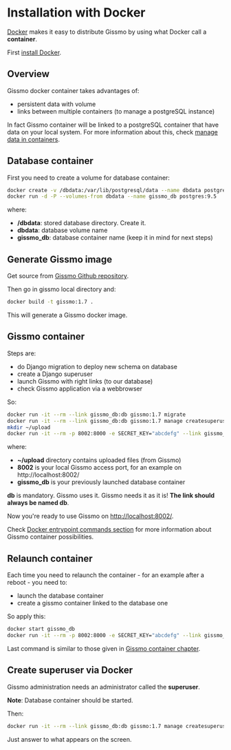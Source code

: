 # Installation with Docker

[Docker](https://www.docker.com/) makes it easy to distribute Gissmo by using what Docker call a **container**.

First [install Docker](https://docs.docker.com/).

## Overview

Gissmo docker container takes advantages of:

  * persistent data with volume
  * links between multiple containers (to manage a postgreSQL instance)

In fact Gissmo container will be linked to a postgreSQL container that have data on your local system.
For more information about this, check [manage data in containers](https://docs.docker.com/engine/tutorials/dockervolumes/).

## Database container

First you need to create a volume for database container:

```bash
docker create -v /dbdata:/var/lib/postgresql/data --name dbdata postgres:9.5
docker run -d -P --volumes-from dbdata --name gissmo_db postgres:9.5
```

where:

  * **/dbdata**: stored database directory. Create it.
  * **dbdata**: database volume name
  * **gissmo_db**: database container name (keep it in mind for next steps)

## Generate Gissmo image

Get source from [Gissmo Github repository](http://github.com/eost/gissmo/).

Then go in gissmo local directory and:

```bash
docker build -t gissmo:1.7 .
```

This will generate a Gissmo docker image.

## Gissmo container

Steps are:

  * do Django migration to deploy new schema on database
  * create a Django superuser
  * launch Gissmo with right links (to our database)
  * check Gissmo application via a webbrowser

So:

```bash
docker run -it --rm --link gissmo_db:db gissmo:1.7 migrate
docker run -it --rm --link gissmo_db:db gissmo:1.7 manage createsuperuser
mkdir ~/upload
docker run -it --rm -p 8002:8000 -e SECRET_KEY="abcdefg" --link gissmo_db:db -v ~/upload/:/data gissmo:1.7
```

where:

  * **~/upload** directory contains uploaded files (from Gissmo)
  * **8002** is your local Gissmo access port, for an example on http://localhost:8002/
  * **gissmo_db** is your previously launched database container

**db** is mandatory. Gissmo uses it. Gissmo needs it as it is! **The link should always be named db**.

Now you're ready to use Gissmo on [http://localhost:8002/](http://localhost:8002/).

Check [Docker entrypoint commands section](development.md#docker-entrypoint-commands) for more information about Gissmo container possibilities.

## Relaunch container

Each time you need to relaunch the container - for an example after a reboot - you need to:

  * launch the database container
  * create a gissmo container linked to the database one

So apply this:

```bash
docker start gissmo_db
docker run -it --rm -p 8002:8000 -e SECRET_KEY="abcdefg" --link gissmo_db:db -v ~/upload/:/data gissmo:1.7
```

Last command is similar to those given in [Gissmo container chapter](#gissmo-container).

## Create superuser via Docker

Gissmo administration needs an administrator called the **superuser**.

**Note**: Database container should be started.

Then:

```bash
docker run -it --rm --link gissmo_db:db gissmo:1.7 manage createsuperuser
```

Just answer to what appears on the screen.
